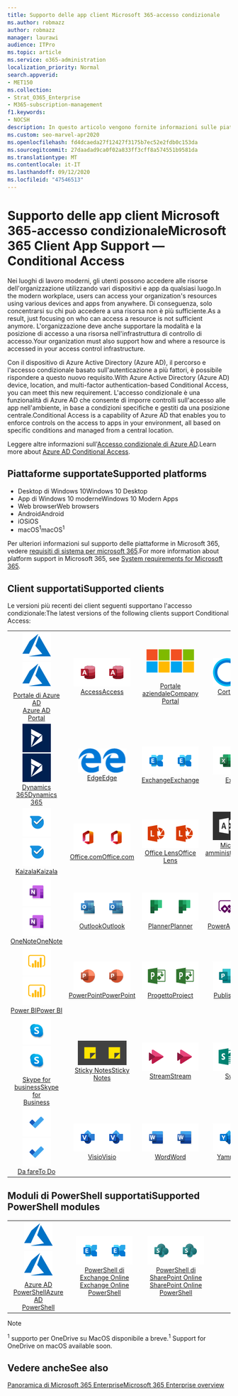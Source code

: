 ```yaml
---
title: Supporto delle app client Microsoft 365-accesso condizionale
ms.author: robmazz
author: robmazz
manager: laurawi
audience: ITPro
ms.topic: article
ms.service: o365-administration
localization_priority: Normal
search.appverid:
- MET150
ms.collection:
- Strat_O365_Enterprise
- M365-subscription-management
f1.keywords:
- NOCSH
description: In questo articolo vengono fornite informazioni sulle piattaforme, i client e i moduli di PowerShell che supportano l'accesso condizionale per Microsoft 365.
ms.custom: seo-marvel-apr2020
ms.openlocfilehash: fd4dcaeda27f12427f3175b7ec52e2fdb0c153da
ms.sourcegitcommit: 27daadad9ca0f02a833ff3cff8a574551b9581da
ms.translationtype: MT
ms.contentlocale: it-IT
ms.lasthandoff: 09/12/2020
ms.locfileid: "47546513"
---
```

# <a name="microsoft-365-client-app-support--conditional-access"></a><span data-ttu-id="9ffd5-103">Supporto delle app client Microsoft 365-accesso condizionale</span><span class="sxs-lookup"><span data-stu-id="9ffd5-103">Microsoft 365 Client App Support — Conditional Access</span></span>

<span data-ttu-id="9ffd5-104">Nei luoghi di lavoro moderni, gli utenti possono accedere alle risorse dell'organizzazione utilizzando vari dispositivi e app da qualsiasi luogo.</span><span class="sxs-lookup"><span data-stu-id="9ffd5-104">In the modern workplace, users can access your organization's resources using various devices and apps from anywhere.</span></span> <span data-ttu-id="9ffd5-105">Di conseguenza, solo concentrarsi su chi può accedere a una risorsa non è più sufficiente.</span><span class="sxs-lookup"><span data-stu-id="9ffd5-105">As a result, just focusing on who can access a resource is not sufficient anymore.</span></span> <span data-ttu-id="9ffd5-106">L'organizzazione deve anche supportare la modalità e la posizione di accesso a una risorsa nell'infrastruttura di controllo di accesso.</span><span class="sxs-lookup"><span data-stu-id="9ffd5-106">Your organization must also support how and where a resource is accessed in your access control infrastructure.</span></span>

<span data-ttu-id="9ffd5-107">Con il dispositivo di Azure Active Directory (Azure AD), il percorso e l'accesso condizionale basato sull'autenticazione a più fattori, è possibile rispondere a questo nuovo requisito.</span><span class="sxs-lookup"><span data-stu-id="9ffd5-107">With Azure Active Directory (Azure AD) device, location, and multi-factor authentication-based Conditional Access, you can meet this new requirement.</span></span> <span data-ttu-id="9ffd5-108">L'accesso condizionale è una funzionalità di Azure AD che consente di imporre controlli sull'accesso alle app nell'ambiente, in base a condizioni specifiche e gestiti da una posizione centrale.</span><span class="sxs-lookup"><span data-stu-id="9ffd5-108">Conditional Access is a capability of Azure AD that enables you to enforce controls on the access to apps in your environment, all based on specific conditions and managed from a central location.</span></span>

<span data-ttu-id="9ffd5-109">Leggere altre informazioni sull'[Accesso condizionale di Azure AD](https://docs.microsoft.com/azure/active-directory/conditional-access/).</span><span class="sxs-lookup"><span data-stu-id="9ffd5-109">Learn more about [Azure AD Conditional Access](https://docs.microsoft.com/azure/active-directory/conditional-access/).</span></span>

## <a name="supported-platforms"></a><span data-ttu-id="9ffd5-110">Piattaforme supportate</span><span class="sxs-lookup"><span data-stu-id="9ffd5-110">Supported platforms</span></span>

 - <span data-ttu-id="9ffd5-111">Desktop di Windows 10</span><span class="sxs-lookup"><span data-stu-id="9ffd5-111">Windows 10 Desktop</span></span>
 - <span data-ttu-id="9ffd5-112">App di Windows 10 moderne</span><span class="sxs-lookup"><span data-stu-id="9ffd5-112">Windows 10 Modern Apps</span></span>
 - <span data-ttu-id="9ffd5-113">Web browser</span><span class="sxs-lookup"><span data-stu-id="9ffd5-113">Web browsers</span></span>
 - <span data-ttu-id="9ffd5-114">Android</span><span class="sxs-lookup"><span data-stu-id="9ffd5-114">Android</span></span>
 - <span data-ttu-id="9ffd5-115">iOS</span><span class="sxs-lookup"><span data-stu-id="9ffd5-115">iOS</span></span>
 - <span data-ttu-id="9ffd5-116">macOS<sup>1</sup></span><span class="sxs-lookup"><span data-stu-id="9ffd5-116">macOS<sup>1</sup></span></span>

<span data-ttu-id="9ffd5-117">Per ulteriori informazioni sul supporto delle piattaforme in Microsoft 365, vedere [requisiti di sistema per microsoft 365](https://products.office.com/office-system-requirements).</span><span class="sxs-lookup"><span data-stu-id="9ffd5-117">For more information about platform support in Microsoft 365, see [System requirements for Microsoft 365](https://products.office.com/office-system-requirements).</span></span>

## <a name="supported-clients"></a><span data-ttu-id="9ffd5-118">Client supportati</span><span class="sxs-lookup"><span data-stu-id="9ffd5-118">Supported clients</span></span>

<span data-ttu-id="9ffd5-119">Le versioni più recenti dei client seguenti supportano l'accesso condizionale:</span><span class="sxs-lookup"><span data-stu-id="9ffd5-119">The latest versions of the following clients support Conditional Access:</span></span>

| | | | | | |
|:---:|:---:|:---:|:---:|:---:|:---:|
| <span data-ttu-id="9ffd5-120">![Icona di Azure](../media/o365-azure-64x64.png)</span><span class="sxs-lookup"><span data-stu-id="9ffd5-120">![Azure icon](../media/o365-azure-64x64.png)</span></span> <br> [<span data-ttu-id="9ffd5-121">Portale di Azure AD <br></span><span class="sxs-lookup"><span data-stu-id="9ffd5-121">Azure AD <br> Portal </span></span>](https://azure.microsoft.com/features/azure-portal/) | <span data-ttu-id="9ffd5-122">![Icona Access](../media/o365-access-64x64.png)</span><span class="sxs-lookup"><span data-stu-id="9ffd5-122">![Access icon](../media/o365-access-64x64.png)</span></span> <br> [<span data-ttu-id="9ffd5-123">Access</span><span class="sxs-lookup"><span data-stu-id="9ffd5-123">Access</span></span>](https://products.office.com/access) | <span data-ttu-id="9ffd5-124">![Icona portale aziendale](../media/o365-microsoft-64x64.png)</span><span class="sxs-lookup"><span data-stu-id="9ffd5-124">![Company portal icon](../media/o365-microsoft-64x64.png)</span></span> <br> [<span data-ttu-id="9ffd5-125"><br>Portale aziendale</span><span class="sxs-lookup"><span data-stu-id="9ffd5-125">Company <br> Portal </span></span>](https://docs.microsoft.com/intune-user-help/sign-in-to-the-company-portal)  | <span data-ttu-id="9ffd5-126">![Icona Cortana](../media/o365-cortana-64x64.png)</span><span class="sxs-lookup"><span data-stu-id="9ffd5-126">![Cortana icon](../media/o365-cortana-64x64.png)</span></span> <br> [<span data-ttu-id="9ffd5-127">Cortana</span><span class="sxs-lookup"><span data-stu-id="9ffd5-127">Cortana</span></span>](https://www.microsoft.com/cortana) | <span data-ttu-id="9ffd5-128">![Icona di approfondimento](../media/o365-delve-64x64.png)</span><span class="sxs-lookup"><span data-stu-id="9ffd5-128">![Delve icon](../media/o365-delve-64x64.png)</span></span> <br> [<span data-ttu-id="9ffd5-129">Delve</span><span class="sxs-lookup"><span data-stu-id="9ffd5-129">Delve</span></span>](https://products.office.com/business/intelligent-search) 
| <span data-ttu-id="9ffd5-130">![Icona Dynamics 365](../media/o365-dynamics365-64x64.png)</span><span class="sxs-lookup"><span data-stu-id="9ffd5-130">![Dynamics 365 icon](../media/o365-dynamics365-64x64.png)</span></span> <br> [<span data-ttu-id="9ffd5-131">Dynamics 365</span><span class="sxs-lookup"><span data-stu-id="9ffd5-131">Dynamics 365</span></span>](https://dynamics.microsoft.com) | <span data-ttu-id="9ffd5-132">![Icona del server perimetrale](../media/o365-edge-64x64.png)</span><span class="sxs-lookup"><span data-stu-id="9ffd5-132">![Edge icon](../media/o365-edge-64x64.png)</span></span> <br> [<span data-ttu-id="9ffd5-133">Edge</span><span class="sxs-lookup"><span data-stu-id="9ffd5-133">Edge</span></span>](https://www.microsoft.com/windows/microsoft-edge) | <span data-ttu-id="9ffd5-134">![Icona di Exchange](../media/o365-exchange-64x64.png)</span><span class="sxs-lookup"><span data-stu-id="9ffd5-134">![Exchange icon](../media/o365-exchange-64x64.png)</span></span> <br> [<span data-ttu-id="9ffd5-135">Exchange</span><span class="sxs-lookup"><span data-stu-id="9ffd5-135">Exchange</span></span>](https://products.office.com/exchange/exchange-online) | <span data-ttu-id="9ffd5-136">![Icona Excel](../media/o365-excel-64x64.png)</span><span class="sxs-lookup"><span data-stu-id="9ffd5-136">![Excel icon](../media/o365-excel-64x64.png)</span></span> <br> [<span data-ttu-id="9ffd5-137">Excel</span><span class="sxs-lookup"><span data-stu-id="9ffd5-137">Excel</span></span>](https://products.office.com/excel) | <span data-ttu-id="9ffd5-138">![Icona maschere](../media/o365-forms-64x64.png)</span><span class="sxs-lookup"><span data-stu-id="9ffd5-138">![Forms icon](../media/o365-forms-64x64.png)</span></span> <br> [<span data-ttu-id="9ffd5-139">Maschere</span><span class="sxs-lookup"><span data-stu-id="9ffd5-139">Forms</span></span>](https://flow.microsoft.com/connectors/shared_microsoftforms/microsoft-forms/) 
| <span data-ttu-id="9ffd5-140">![Icona di Kaizala](../media/o365-kaizala-64x64.png)</span><span class="sxs-lookup"><span data-stu-id="9ffd5-140">![Kaizala icon](../media/o365-kaizala-64x64.png)</span></span> <br> [<span data-ttu-id="9ffd5-141">Kaizala</span><span class="sxs-lookup"><span data-stu-id="9ffd5-141">Kaizala</span></span>](https://products.office.com/en/business/microsoft-kaizala) | <span data-ttu-id="9ffd5-142">![Icona Office.com](../media/o365-office-64x64.png)</span><span class="sxs-lookup"><span data-stu-id="9ffd5-142">![Office.com icon](../media/o365-office-64x64.png)</span></span> <br> [<span data-ttu-id="9ffd5-143">Office.com</span><span class="sxs-lookup"><span data-stu-id="9ffd5-143">Office.com</span></span>](https://www.office.com/) | <span data-ttu-id="9ffd5-144">![Icona dell'obiettivo](../media/o365-lens-64x64.png)</span><span class="sxs-lookup"><span data-stu-id="9ffd5-144">![Lens icon](../media/o365-lens-64x64.png)</span></span> <br> [<span data-ttu-id="9ffd5-145">Office Lens</span><span class="sxs-lookup"><span data-stu-id="9ffd5-145">Office Lens</span></span>](https://www.microsoft.com/p/office-lens/9wzdncrfj3t8?activetab=pivot%3Aoverviewtab) | <span data-ttu-id="9ffd5-146">![Icona di amministrazione di Office 365](../media/o365-o365admin-64x64.png)</span><span class="sxs-lookup"><span data-stu-id="9ffd5-146">![Office 365 Admin icon](../media/o365-o365admin-64x64.png)</span></span> <br> [<span data-ttu-id="9ffd5-147">Microsoft 365 <br> amministratore</span><span class="sxs-lookup"><span data-stu-id="9ffd5-147">Microsoft 365 <br> Admin</span></span>](https://products.office.com/business/manage-office-365-admin-app) | <span data-ttu-id="9ffd5-148">![Icona di OneDrive for business](../media/o365-OneDrive-64x64.png)</span><span class="sxs-lookup"><span data-stu-id="9ffd5-148">![OneDrive for Business icon](../media/o365-OneDrive-64x64.png)</span></span> <br> [<span data-ttu-id="9ffd5-149">OneDrive<sup>1</sup></span><span class="sxs-lookup"><span data-stu-id="9ffd5-149">OneDrive<sup>1</sup></span></span>](https://products.office.com/onedrive-for-business/online-cloud-storage) 
| <span data-ttu-id="9ffd5-150">![Icona di OneNote](../media/o365-OneNote-64x64.png)</span><span class="sxs-lookup"><span data-stu-id="9ffd5-150">![OneNote icon](../media/o365-OneNote-64x64.png)</span></span> <br> [<span data-ttu-id="9ffd5-151">OneNote</span><span class="sxs-lookup"><span data-stu-id="9ffd5-151">OneNote</span></span>](https://products.office.com/onenote) | <span data-ttu-id="9ffd5-152">![Icona di Outlook](../media/o365-outlook-64x64.png)</span><span class="sxs-lookup"><span data-stu-id="9ffd5-152">![Outlook icon](../media/o365-outlook-64x64.png)</span></span> <br> [<span data-ttu-id="9ffd5-153">Outlook</span><span class="sxs-lookup"><span data-stu-id="9ffd5-153">Outlook</span></span>](https://products.office.com/outlook) | <span data-ttu-id="9ffd5-154">![Icona Planner](../media/o365-planner-64x64.png)</span><span class="sxs-lookup"><span data-stu-id="9ffd5-154">![Planner icon](../media/o365-planner-64x64.png)</span></span> <br> [<span data-ttu-id="9ffd5-155">Planner</span><span class="sxs-lookup"><span data-stu-id="9ffd5-155">Planner</span></span>](https://products.office.com/business/task-management-software) | <span data-ttu-id="9ffd5-156">![Icona di PowerApps](../media/o365-powerapps-64x64.png)</span><span class="sxs-lookup"><span data-stu-id="9ffd5-156">![PowerApps icon](../media/o365-powerapps-64x64.png)</span></span> <br> [<span data-ttu-id="9ffd5-157">PowerApps</span><span class="sxs-lookup"><span data-stu-id="9ffd5-157">PowerApps</span></span>](https://powerapps.microsoft.com) | <span data-ttu-id="9ffd5-158">![Icona Power automatizzate](../media/o365-flow-64x64.png)</span><span class="sxs-lookup"><span data-stu-id="9ffd5-158">![Power Automate icon](../media/o365-flow-64x64.png)</span></span> <br> [<span data-ttu-id="9ffd5-159"><br>Automatizzare la potenza</span><span class="sxs-lookup"><span data-stu-id="9ffd5-159">Power <br> Automate</span></span>](https://flow.microsoft.com)
| <span data-ttu-id="9ffd5-160">![Icona PowerBI](../media/o365-powerbi-64x64.png)</span><span class="sxs-lookup"><span data-stu-id="9ffd5-160">![PowerBI icon](../media/o365-powerbi-64x64.png)</span></span> <br> [<span data-ttu-id="9ffd5-161">Power BI</span><span class="sxs-lookup"><span data-stu-id="9ffd5-161">Power BI</span></span>](https://powerbi.microsoft.com) | <span data-ttu-id="9ffd5-162">![Icona PowerPoint](../media/o365-powerpoint-64x64.png)</span><span class="sxs-lookup"><span data-stu-id="9ffd5-162">![PowerPoint icon](../media/o365-powerpoint-64x64.png)</span></span> <br> [<span data-ttu-id="9ffd5-163">PowerPoint</span><span class="sxs-lookup"><span data-stu-id="9ffd5-163">PowerPoint</span></span>](https://products.office.com/powerpoint) | <span data-ttu-id="9ffd5-164">![Icona progetto](../media/o365-project-64x64.png)</span><span class="sxs-lookup"><span data-stu-id="9ffd5-164">![Project icon](../media/o365-project-64x64.png)</span></span> <br> [<span data-ttu-id="9ffd5-165">Progetto</span><span class="sxs-lookup"><span data-stu-id="9ffd5-165">Project</span></span>](https://products.office.com/project) | <span data-ttu-id="9ffd5-166">![Icona di Publisher](../media/o365-publisher-64x64.png)</span><span class="sxs-lookup"><span data-stu-id="9ffd5-166">![Publisher icon](../media/o365-publisher-64x64.png)</span></span> <br> [<span data-ttu-id="9ffd5-167">Publisher</span><span class="sxs-lookup"><span data-stu-id="9ffd5-167">Publisher</span></span>](https://products.office.com/publisher) | <span data-ttu-id="9ffd5-168">![Icona di SharePoint](../media/o365-sharepoint-64x64.png)</span><span class="sxs-lookup"><span data-stu-id="9ffd5-168">![SharePoint icon](../media/o365-sharepoint-64x64.png)</span></span> <br> [<span data-ttu-id="9ffd5-169">SharePoint</span><span class="sxs-lookup"><span data-stu-id="9ffd5-169">Sharepoint</span></span>](https://products.office.com/sharepoint) 
| <span data-ttu-id="9ffd5-170">![Icona di Skype for Business](../media/o365-skypeforbusiness-64x64.png)</span><span class="sxs-lookup"><span data-stu-id="9ffd5-170">![Skype for Business icon](../media/o365-skypeforbusiness-64x64.png)</span></span> <br> [<span data-ttu-id="9ffd5-171">Skype for <br> business</span><span class="sxs-lookup"><span data-stu-id="9ffd5-171">Skype for <br> Business</span></span>](https://www.skype.com/business/) | <span data-ttu-id="9ffd5-172">![Icona note adesive](../media/o365-stickynotes-64x64.png)</span><span class="sxs-lookup"><span data-stu-id="9ffd5-172">![Sticky Notes icon](../media/o365-stickynotes-64x64.png)</span></span> <br> [<span data-ttu-id="9ffd5-173">Sticky Notes</span><span class="sxs-lookup"><span data-stu-id="9ffd5-173">Sticky Notes</span></span>](https://www.microsoft.com/p/microsoft-sticky-notes/9nblggh4qghw) | <span data-ttu-id="9ffd5-174">![Icona di Stream](../media/o365-stream-64x64.png)</span><span class="sxs-lookup"><span data-stu-id="9ffd5-174">![Stream icon](../media/o365-stream-64x64.png)</span></span> <br> [<span data-ttu-id="9ffd5-175">Stream</span><span class="sxs-lookup"><span data-stu-id="9ffd5-175">Stream</span></span>](https://stream.microsoft.com) | <span data-ttu-id="9ffd5-176">![Icona Sway](../media/o365-sway-64x64.png)</span><span class="sxs-lookup"><span data-stu-id="9ffd5-176">![Sway icon](../media/o365-sway-64x64.png)</span></span> <br> [<span data-ttu-id="9ffd5-177">Sway</span><span class="sxs-lookup"><span data-stu-id="9ffd5-177">Sway</span></span>](https://sway.com) | <span data-ttu-id="9ffd5-178">![icona di Teams](../media/o365-teams-64x64.png)</span><span class="sxs-lookup"><span data-stu-id="9ffd5-178">![Teams icon](../media/o365-teams-64x64.png)</span></span> <br> [<span data-ttu-id="9ffd5-179">Teams</span><span class="sxs-lookup"><span data-stu-id="9ffd5-179">Teams</span></span>](https://products.office.com/microsoft-teams/group-chat-software) 
| <span data-ttu-id="9ffd5-180">![Icona da fare](../media/o365-todo-64x64.png)</span><span class="sxs-lookup"><span data-stu-id="9ffd5-180">![To Do icon](../media/o365-todo-64x64.png)</span></span> <br> [<span data-ttu-id="9ffd5-181">Da fare</span><span class="sxs-lookup"><span data-stu-id="9ffd5-181">To Do</span></span>](https://todo.microsoft.com) | <span data-ttu-id="9ffd5-182">![Icona Visio](../media/o365-visio-64x64.png)</span><span class="sxs-lookup"><span data-stu-id="9ffd5-182">![Visio icon](../media/o365-visio-64x64.png)</span></span> <br> [<span data-ttu-id="9ffd5-183">Visio</span><span class="sxs-lookup"><span data-stu-id="9ffd5-183">Visio</span></span>](https://products.office.com/visio/flowchart-software) | <span data-ttu-id="9ffd5-184">![Icona Word](../media/o365-word-64x64.png)</span><span class="sxs-lookup"><span data-stu-id="9ffd5-184">![Word icon](../media/o365-word-64x64.png)</span></span> <br> [<span data-ttu-id="9ffd5-185">Word</span><span class="sxs-lookup"><span data-stu-id="9ffd5-185">Word</span></span>](https://products.office.com/word) | <span data-ttu-id="9ffd5-186">![Icona di Yammer](../media/o365-yammer-64x64.png)</span><span class="sxs-lookup"><span data-stu-id="9ffd5-186">![Yammer icon](../media/o365-yammer-64x64.png)</span></span> <br> [<span data-ttu-id="9ffd5-187">Yammer</span><span class="sxs-lookup"><span data-stu-id="9ffd5-187">Yammer</span></span>](https://products.office.com/yammer/yammer-overview)

## <a name="supported-powershell-modules"></a><span data-ttu-id="9ffd5-188">Moduli di PowerShell supportati</span><span class="sxs-lookup"><span data-stu-id="9ffd5-188">Supported PowerShell modules</span></span>

| | | | | | |
|:---:|:---:|:---:|:---:|:---:|:---:|
| <span data-ttu-id="9ffd5-189">![Icona di Azure](../media/o365-azure-64x64.png)</span><span class="sxs-lookup"><span data-stu-id="9ffd5-189">![Azure icon](../media/o365-azure-64x64.png)</span></span> <br> [<span data-ttu-id="9ffd5-190">Azure AD <br> PowerShell</span><span class="sxs-lookup"><span data-stu-id="9ffd5-190">Azure AD <br> PowerShell</span></span>](https://docs.microsoft.com/powershell/azure/active-directory/overview?view=azureadps-2.0) | <span data-ttu-id="9ffd5-191">![Icona di Exchange](../media/o365-exchange-64x64.png)</span><span class="sxs-lookup"><span data-stu-id="9ffd5-191">![Exchange icon](../media/o365-exchange-64x64.png)</span></span> <br> [<span data-ttu-id="9ffd5-192">PowerShell di Exchange Online <br></span><span class="sxs-lookup"><span data-stu-id="9ffd5-192">Exchange Online <br> PowerShell</span></span>](https://docs.microsoft.com/powershell/exchange/exchange-online-powershell) | <span data-ttu-id="9ffd5-193">![Icona di SharePoint](../media/o365-sharepoint-64x64.png)</span><span class="sxs-lookup"><span data-stu-id="9ffd5-193">![SharePoint icon](../media/o365-sharepoint-64x64.png)</span></span> <br> [<span data-ttu-id="9ffd5-194">PowerShell di SharePoint Online <br></span><span class="sxs-lookup"><span data-stu-id="9ffd5-194">SharePoint Online <br> PowerShell</span></span>](https://docs.microsoft.com/powershell/sharepoint/sharepoint-online/connect-sharepoint-online)

> [!NOTE]
> <span data-ttu-id="9ffd5-195"><sup>1</sup> supporto per OneDrive su MacOS disponibile a breve.</span><span class="sxs-lookup"><span data-stu-id="9ffd5-195"><sup>1</sup> Support for OneDrive on macOS available soon.</span></span>

## <a name="see-also"></a><span data-ttu-id="9ffd5-196">Vedere anche</span><span class="sxs-lookup"><span data-stu-id="9ffd5-196">See also</span></span>

[<span data-ttu-id="9ffd5-197">Panoramica di Microsoft 365 Enterprise</span><span class="sxs-lookup"><span data-stu-id="9ffd5-197">Microsoft 365 Enterprise overview</span></span>](microsoft-365-overview.md)
